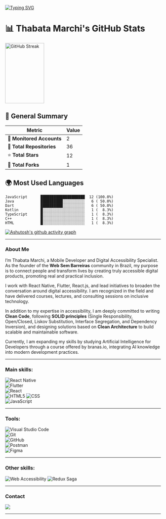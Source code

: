 <!-- Animated Typing Text -->
[![Typing SVG](https://readme-typing-svg.herokuapp.com/?color=ffffff&size=35&center=true&vCenter=true&width=1000&lines=Hello,+My+name+is+Thabata+Marchi;+I+I'm+a+Mobile+Developer+%7C+Accessibility+Specialist;Founder+of+Web+Sem+Barreiras)](https://git.io/typing-svg)


# 📊 Thabata Marchi's GitHub Stats

<!-- GitHub Streak -->
<img width="50%" height="195px" src="https://github-readme-streak-stats.herokuapp.com?user=thabata1&theme=github-dark-blue&hide_border=true&mode=weekly&title_color=c0c0c0&icon_color=c0c0c0&text_color=c9d1d9&bg_color=0d1117&card_width=550" alt="GitHub Streak" />
</div>


<!--[![Automatic Update](https://github.com/thabata-marchi/painel-github-estatisticas/actions/workflows/update-statistics.yml/badge.svg)](https://github.com/thabata-marchi/painel-github-estatisticas/actions/workflows/update-statistics.yml)
[![GitHub Pages](https://img.shields.io/badge/GitHub%20Pages-Live-brightgreen)](https://thabata-marchi.github.io/painel-github-estatisticas)-->


## 🚀 General Summary

| Metric   | Value |
|---------|--------|
| 🏢 **Monitored Accounts** | 2 |
| 📁 **Total Repositories** | 36 |
| ⭐ **Total Stars** | 12 |
| 🍴 **Total Forks** | 1 |

## 🌍 Most Used Languages

```
JavaScript      ████████████████████  12 (100.0%)
Java            ██████████░░░░░░░░░░   6 ( 50.0%)
Dart            ██████████░░░░░░░░░░   6 ( 50.0%)
Kotlin          █░░░░░░░░░░░░░░░░░░░   1 (  8.3%)
TypeScript      █░░░░░░░░░░░░░░░░░░░   1 (  8.3%)
C++             █░░░░░░░░░░░░░░░░░░░   1 (  8.3%)
HTML            █░░░░░░░░░░░░░░░░░░░   1 (  8.3%)
```





<!-- Activity Graph -->
[![Ashutosh's github activity graph](https://github-readme-activity-graph.vercel.app/graph?username=thabata1&bg_color=0d1117&color=ffffff&line=c0c0c0&point=ffffff&area=true&hide_border=false&area_color=0091dc&radius=16)](https://github.com/ashutosh00710/github-readme-activity-graph)

---

### About Me

I’m Thabata Marchi, a Mobile Developer and Digital Accessibility Specialist. As the founder of the **Web Sem Barreiras** community in Brazil, my purpose is to connect people and transform lives by creating truly accessible digital products, promoting real and practical inclusion.

I work with React Native, Flutter, React.js, and lead initiatives to broaden the conversation around digital accessibility. I am recognized in the field and have delivered courses, lectures, and consulting sessions on inclusive technology.

In addition to my expertise in accessibility, I am deeply committed to writing **Clean Code**, following **SOLID principles** (Single Responsibility, Open/Closed, Liskov Substitution, Interface Segregation, and Dependency Inversion), and designing solutions based on **Clean Architecture** to build scalable and maintainable software.

Currently, I am expanding my skills by studying Artificial Intelligence for Developers through a course offered by branas.io, integrating AI knowledge into modern development practices.

---

### Main skills:

![React Native](https://img.shields.io/badge/React_Native-0D1117?style=for-the-badge&logo=react&labelColor=0D1117&logoColor=61DAFB)  
![Flutter](https://img.shields.io/badge/Flutter-0D1117?style=for-the-badge&logo=flutter&logoColor=02569B&labelColor=0D1117)  
![React](https://img.shields.io/badge/React.js-0D1117?style=for-the-badge&logo=react&labelColor=0D1117&logoColor=61DAFB)  
![HTML5](https://img.shields.io/badge/HTML5-0D1117?style=for-the-badge&logo=html5&labelColor=0D1117&logoColor=E34F26) ![CSS](https://img.shields.io/badge/CSS3-0D1117?style=for-the-badge&logo=css3&labelColor=0D1117&logoColor=1572B6)  
![JavaScript](https://img.shields.io/badge/JavaScript-0D1117?style=for-the-badge&logo=javascript&labelColor=0D1117&logoColor=F7DF1E)  

---

### Tools:

![Visual Studio Code](https://img.shields.io/badge/Visual_Studio_Code-0D1117?style=for-the-badge&logo=visual-studio-code&logoColor=0078D4&labelColor=0D1117)  
![Git](https://img.shields.io/badge/Git-0D1117?style=for-the-badge&logo=git&logoColor=F05032&labelColor=0D1117)  
![GitHub](https://img.shields.io/badge/GitHub-0D1117?style=for-the-badge&logo=github&logoColor=DDDDDD&labelColor=0D1117)  
![Postman](https://img.shields.io/badge/Postman-0D1117?style=for-the-badge&logo=postman&logoColor=FF6C37&labelColor=0D1117)  
![Figma](https://img.shields.io/badge/Figma-0D1117?style=for-the-badge&logo=figma&logoColor=F24E1E&labelColor=0D1117)  

---

### Other skills:

![Web Accessibility](https://img.shields.io/badge/Web%20Accessibility-0D1117?style=for-the-badge&logo=accessibility&logoColor=white&labelColor=0D1117)
![Redux Saga](https://img.shields.io/badge/Redux_Saga-0D1117?style=for-the-badge&logo=redux-saga&logoColor=86D46B&labelColor=0D1117)  

---

### Contact

<div align="left">  
  <a href="mailto:tatha.marchi@gmail.com" target="_blank">
    <img src="https://img.shields.io/badge/-Gmail-D14836?style=for-the-badge&logo=gmail&logoColor=white" />
  </a>
</div>

---

